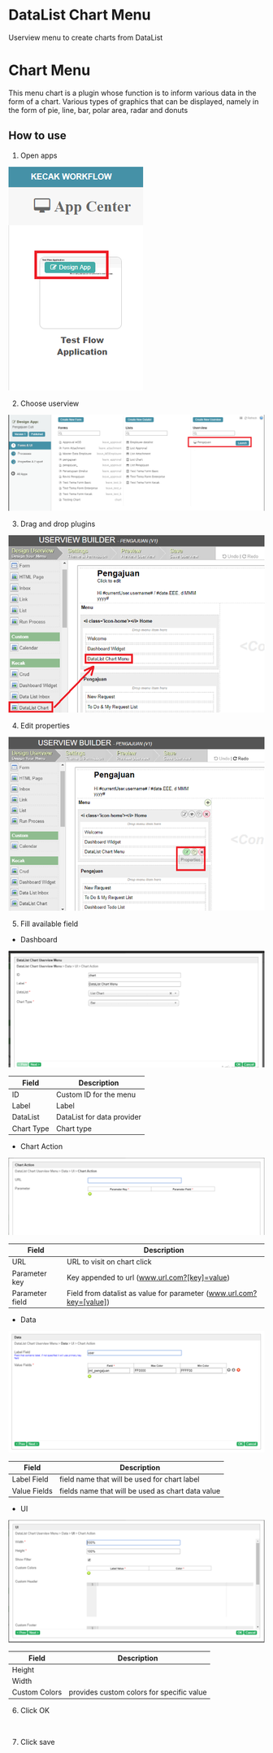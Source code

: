 # DataList Chart Menu #

Userview menu to create charts from DataList



# Chart Menu

This menu chart is a plugin whose function is to inform various data in the form of a chart. Various types of graphics that can be displayed, namely in the form of pie, line, bar, polar area, radar and donuts

## How to use

1. Open apps

<img src="https://raw.githubusercontent.com/kinnara-digital-studio/kecak-workflow/master/docs/assets/chart_openApps.png" alt="" />


2. Choose userview

<img src="https://raw.githubusercontent.com/kinnara-digital-studio/kecak-workflow/master/docs/assets/chart_chooseUserview.png" alt="" />


3. Drag and drop plugins

<img src="https://raw.githubusercontent.com/kinnara-digital-studio/kecak-workflow/master/docs/assets/chart_dragDrop.png" alt="" />


4. Edit properties

<img src="https://raw.githubusercontent.com/kinnara-digital-studio/kecak-workflow/master/docs/assets/chart_properties.png" alt="" />


5. Fill available field

* Dashboard

<img src="https://raw.githubusercontent.com/kinnara-digital-studio/kecak-workflow/master/docs/assets/chart_fillField.png" alt="" />


| Field | Description |
|-------|-------------|
|ID | Custom ID for the menu |
|Label | Label |
|DataList | DataList for data provider |
|Chart Type | Chart type |
    
    
* Chart Action

<img src="https://raw.githubusercontent.com/kinnara-digital-studio/kecak-workflow/master/docs/assets/chart_fillFieldChart.png" alt="" />


| Field | Description |
|-------|-------------|
| URL | URL to visit on chart click |
| Parameter key | Key appended to url (www.url.com?[key]=value) |
| Parameter field | Field from datalist as value for parameter (www.url.com?key=[value]) |
    
    
* Data

<img src="https://raw.githubusercontent.com/kinnara-digital-studio/kecak-workflow/master/docs/assets/chart_fillFieldData.png" alt="" />


| Field | Description |
|-------|-------------|
| Label Field | field name that will be used for chart label |
| Value Fields | fields name that will be used as chart data value |


* UI

<img src="https://raw.githubusercontent.com/kinnara-digital-studio/kecak-workflow/master/docs/assets/chart_fillFieldUi.png" alt="" />


| Field | Description |
|-------|-------------|
| Height | |
| Width | |
| Custom Colors | provides custom colors for specific value |
    
    
6. Click OK

<img src="https://raw.githubusercontent.com/kinnara-digital-studio/kecak-workflow/master/docs/assets/.png" alt="" />


7. Click save

<img src="https://raw.githubusercontent.com/kinnara-digital-studio/kecak-workflow/master/docs/assets/.png" alt="" />


